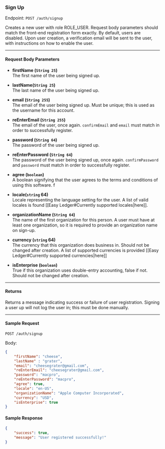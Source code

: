 ### Sign Up
Endpoint: `POST /auth/signup`

Creates a new user with role ROLE_USER. Request body parameters should match the front-end registration form exactly. By default, users are disabled. Upon user creation, a verification email will be sent to the user, with instructions on how to enable the user.
___
#### Request Body Parameters
- **firstName (`String 25`)** <br/>
The first name of the user being signed up.

- **lastName(`String 25`)** <br/>
The last name of the user being signed up.

- **email (`String 255`)** <br/>
The email of the user being signed up. Must be unique; this is used as the username for this account.

- **reEnterEmail (`String 255`)** <br/>
The email of the user, once again. `confirmEmail` and `email`  must match in order to successfully register.

- **password (`String 64`)** <br/>
The password of the user being signed up.

- **reEnterPassword (`String 64`)** <br/>
The password of the user being signed up, once again. `confirmPassword` and `password` must match in order to successfully register.

- **agree (`boolean`)** <br/>
A boolean signifying that the user agrees to the terms and conditions of using this software.
f
- **locale(`string` 64)** <br/>
Locale representing the language setting for the user. A list of valid locales is found [[Easy Ledger#Currently supported locales|here]].

- **organizationName (`String 64`)** <br/>
The name of the first organization for this person. A user must have at least one organization, so it is required to provide an organization name on sign-up.

- **currency (`string` 64)**<br/>
The currency that this organization does business in. Should not be changed after creation. A list of supported currencies is provided [[Easy Ledger#Currently supported currencies|here]]

- **isEnterprise (`boolean`)**<br/>
True if this organization uses double-entry accounting, false if not. Should not be changed after creation.

___
#### Returns
Returns a message indicating success or failure of user registration. Signing a user up will not log the user in; this must be done manually.

___
#### Sample Request
`POST /auth/signup`

Body:
```json 
{
    "firstName": "cheese",
    "lastName" : "grater",
    "email": "cheesegrater@gmail.com",
    "reEnterEmail": "cheesegrater@gmail.com",
    "password": "macpro",
	"reEnterPassword": "macpro",
	"agree": true,
	"locale": "en-US",
	"organizationName": "Apple Computer Incorporated",
	"currency": "USD",
	"isEnterprise": true
}
```

#### Sample Response
```json
{
    "success": true,
    "message": "User registered successfully!"
}
```